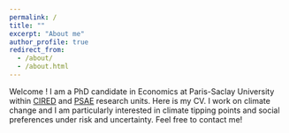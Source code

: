 ```yaml
---
permalink: /
title: ""
excerpt: "About me"
author_profile: true
redirect_from: 
  - /about/
  - /about.html
---
```


Welcome !
I am a PhD candidate in Economics at Paris-Saclay University within [CIRED](http://www.centre-cired.fr) and [PSAE](http://www2.agroparistech.fr/PSAE-Paris-Saclay-Applied-Economics.html) research units. Here is my CV.
I work on climate change and I am particularly interested in climate tipping points and social preferences under risk and uncertainty.
Feel free to contact me!
